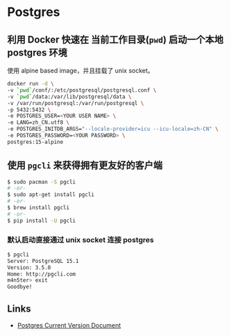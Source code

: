 # Postgres

## 利用 Docker 快速在 **当前工作目录(`pwd`)** 启动一个本地 postgres 环境

使用 alpine based image，并且挂载了 unix socket。

```bash
docker run -d \
-v `pwd`/conf/:/etc/postgresql/postgresql.conf \
-v `pwd`/data:/var/lib/postgresql/data \
-v /var/run/postgresql:/var/run/postgresql \
-p 5432:5432 \
-e POSTGRES_USER=<YOUR USER NAME> \
-e LANG=zh_CN.utf8 \
-e POSTGRES_INITDB_ARGS="--locale-provider=icu --icu-locale=zh-CN" \
-e POSTGRES_PASSWORD=<YOUR PASSWORD> \
postgres:15-alpine
```

## 使用 `pgcli` 来获得拥有更友好的客户端

```bash
$ sudo pacman -S pgcli
# -or-
$ sudo apt-get install pgcli
# -or-
$ brew install pgcli
# -or-
$ pip install -U pgcli
```

### 默认启动直接通过 unix socket 连接 postgres

```bash
$ pgcli
Server: PostgreSQL 15.1
Version: 3.5.0
Home: http://pgcli.com
m4n5ter> exit
Goodbye!
```

## Links

* [Postgres Current Version Document](https://www.postgresql.org/docs/current)
